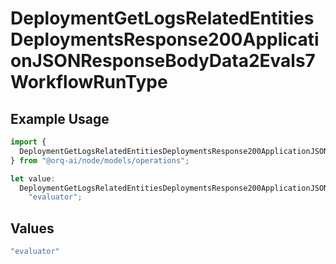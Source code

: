 # DeploymentGetLogsRelatedEntitiesDeploymentsResponse200ApplicationJSONResponseBodyData2Evals7WorkflowRunType

## Example Usage

```typescript
import {
  DeploymentGetLogsRelatedEntitiesDeploymentsResponse200ApplicationJSONResponseBodyData2Evals7WorkflowRunType,
} from "@orq-ai/node/models/operations";

let value:
  DeploymentGetLogsRelatedEntitiesDeploymentsResponse200ApplicationJSONResponseBodyData2Evals7WorkflowRunType =
    "evaluator";
```

## Values

```typescript
"evaluator"
```